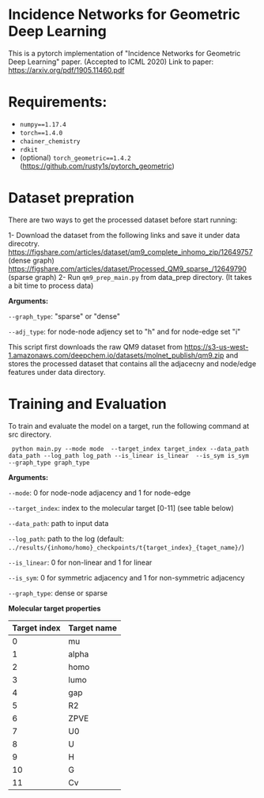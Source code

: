 # Incidence Networks for Geometric Deep Learning
This is a pytorch implementation of "Incidence Networks for Geometric Deep Learning" paper. (Accepted to ICML 2020) 
Link to paper: https://arxiv.org/pdf/1905.11460.pdf

# Requirements:
 - `numpy==1.17.4`
 - `torch==1.4.0`
 - `chainer_chemistry`
 - `rdkit`
 - (optional) `torch_geometric==1.4.2` (https://github.com/rusty1s/pytorch_geometric)

# Dataset prepration

There are two ways to get the processed dataset before start running:

1- Download the dataset from the following links and save it under data direcotry.
 https://figshare.com/articles/dataset/qm9_complete_inhomo_zip/12649757 (dense graph)
 https://figshare.com/articles/dataset/Processed_QM9_sparse_/12649790 (sparse graph)
2- Run `qm9_prep_main.py` from data_prep directory. (It takes a bit time to process data)

**Arguments:**

```--graph_type```: "sparse" or "dense"

```--adj_type```: for node-node adjency set to "h" and for node-edge set "i"

This script first downloads the raw QM9 dataset from https://s3-us-west-1.amazonaws.com/deepchem.io/datasets/molnet_publish/qm9.zip and stores the processed dataset that contains all the adjacecny and node/edge features under data directory.

# Training and Evaluation

 To train and evaluate the model on a target, run the following command at src directory.
 
 ``` python main.py --mode mode  --target_index target_index --data_path data_path --log_path log_path --is_linear is_linear  --is_sym is_sym  --graph_type graph_type```
 
 **Arguments:**
 
 ```--mode```: 0 for node-node adjacency and 1 for node-edge
 
 ```--target_index```: index to the molecular target [0-11] (see table below)
 
 ```--data_path```: path to input data
 
 ```--log_path```: path to the log (default: `../results/{inhomo/homo}_checkpoints/t{target_index}_{taget_name}/`)
 
 ```--is_linear```: 0 for non-linear and 1 for linear
 
 ```--is_sym```: 0 for symmetric adjacency and 1 for non-symmetric adjacency
 
 ```--graph_type```: dense or sparse


**Molecular target properties** 

Target index | Target name
------------ | -------------
0 | mu
1 | alpha
2 | homo
3 | lumo
4 | gap
5 | R2
6 | ZPVE
7 | U0
8 | U
9 | H
10 | G
11 | Cv

